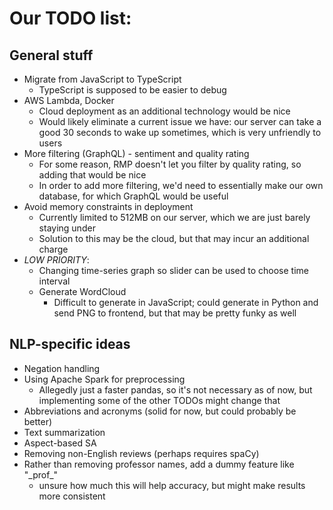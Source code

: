 # Our TODO list:

## General stuff
* Migrate from JavaScript to TypeScript
  * TypeScript is supposed to be easier to debug
* AWS Lambda, Docker
  * Cloud deployment as an additional technology would be nice
  * Would likely eliminate a current issue we have: our server can take a good 30 seconds to wake up sometimes, which is very unfriendly to users
* More filtering (GraphQL) - sentiment and quality rating
  * For some reason, RMP doesn't let you filter by quality rating, so adding that would be nice
  * In order to add more filtering, we'd need to essentially make our own database, for which GraphQL would be useful
* Avoid memory constraints in deployment
  * Currently limited to 512MB on our server, which we are just barely staying under
  * Solution to this may be the cloud, but that may incur an additional charge
* *LOW PRIORITY*: 
  * Changing time-series graph so slider can be used to choose time interval
  * Generate WordCloud
    * Difficult to generate in JavaScript; could generate in Python and send PNG to frontend, but that may be pretty funky as well

## NLP-specific ideas
* Negation handling
* Using Apache Spark for preprocessing
  * Allegedly just a faster pandas, so it's not necessary as of now, but implementing some of the other TODOs might change that
* Abbreviations and acronyms (solid for now, but could probably be better)
* Text summarization
* Aspect-based SA
* Removing non-English reviews (perhaps requires spaCy)
* Rather than removing professor names, add a dummy feature like "\_prof\_"
  * unsure how much this will help accuracy, but might make results more consistent
